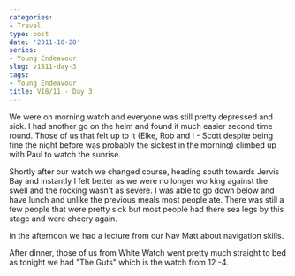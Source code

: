 ```yaml
---
categories:
- Travel
type: post
date: '2011-10-20'
series:
- Young Endeavour
slug: v1811-day-3
tags:
- Young Endeavour
title: V18/11 - Day 3
---
```


We were on morning watch and everyone was still pretty depressed and sick. I had another go on the helm and found it much easier second time round. Those of us that felt up to it (Elke, Rob and I - Scott despite being fine the night before was probably the sickest in the morning) climbed up with Paul to watch the sunrise.

Shortly after our watch we changed course, heading south towards Jervis Bay and instantly I felt better as we were no longer working against the swell and the rocking wasn't as severe. I was able to go down below and have lunch and unlike the previous meals most people ate. There was still a few people that were pretty sick but most people had there sea legs by this stage and were cheery again.

In the afternoon we had a lecture from our Nav Matt about navigation skills.

After dinner, those of us from White Watch went pretty much straight to bed as tonight we had "The Guts" which is the watch from 12 -4.